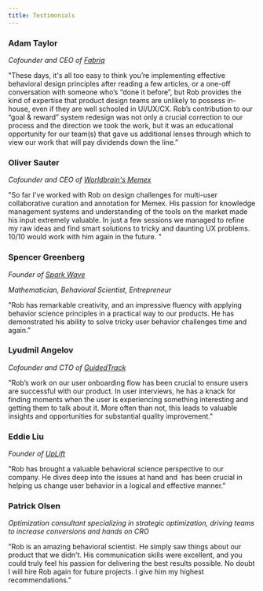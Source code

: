 ```yaml
---
title: Testimonials
---
```

### Adam Taylor
*Cofounder and CEO of [Fabriq](https://www.ourfabriq.com)*

"These days, it's all too easy to think you’re implementing effective behavioral design principles after reading a few articles, or a one-off conversation with someone who’s “done it before”, but Rob provides the kind of expertise that product design teams are unlikely to possess in-house, even if they are well schooled in UI/UX/CX. Rob’s contribution to our “goal & reward” system redesign was not only a crucial correction to our process and the direction we took the work, but it was an educational opportunity for our team(s) that gave us additional lenses through which to view our work that will pay dividends down the line.” 

### Oliver Sauter
*Cofounder and CEO of [Worldbrain's Memex](https://getmemex.com/)*

"So far I've worked with Rob on design challenges for multi-user collaborative curation and annotation for Memex. His passion for knowledge management systems and understanding of the tools on the market made his input extremely valuable. In just a few sessions we managed to refine my raw ideas and find smart solutions to tricky and daunting UX problems. 10/10 would work with him again in the future. "

### Spencer Greenberg
*Founder of [Spark Wave](https://www.sparkwave.tech)*

*Mathematician, Behavioral Scientist, Entrepreneur*

"Rob has remarkable creativity, and an impressive fluency with applying behavior science principles in a practical way to our products. He has demonstrated his ability to solve tricky user behavior challenges time and again.”

### Lyudmil Angelov
*Cofounder and CTO of [GuidedTrack](https://www.guidedtrack.com/)*

"Rob’s work on our user onboarding flow has been crucial to ensure users are successful with our product. In user interviews, he has a knack for finding moments when the user is experiencing something interesting and getting them to talk about it. More often than not, this leads to valuable insights and opportunities for substantial quality improvement."

### Eddie Liu
*Founder of [UpLift](https://www.uplift.app)*

"Rob has brought a valuable behavioral science perspective to our company. He dives deep into the issues at hand and  has been crucial in helping us change user behavior in a logical and effective manner."

### Patrick Olsen
*Optimization consultant specializing in strategic optimization, driving teams to increase conversions and hands on CRO*

"Rob is an amazing behavioral scientist. He simply saw things about our product that we didn't. His communication skills were excellent, and you could truly feel his passion for delivering the best results possible. No doubt I will hire Rob again for future projects. I give him my highest recommendations."
